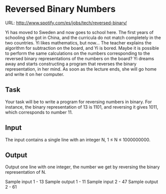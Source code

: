 Reversed Binary Numbers
=======================
URL: http://www.spotify.com/es/jobs/tech/reversed-binary/

Yi has moved to Sweden and now goes to school here. The first years of schooling she got in China, and the curricula do not match completely in the two countries. Yi likes mathematics, but now... The teacher explains the algorithm for subtraction on the board, and Yi is bored. Maybe it is possible to perform the same calculations on the numbers corresponding to the reversed binary representations of the numbers on the board? Yi dreams away and starts constructing a program that reverses the binary representation, in her mind. As soon as the lecture ends, she will go home and write it on her computer.

Task
------
Your task will be to write a program for reversing numbers in binary. For instance, the binary representation of 13 is 1101, and reversing it gives 1011, which corresponds to number 11.

Input
------
The input contains a single line with an integer N, 1 ≤ N ≤ 1000000000.

Output
------
Output one line with one integer, the number we get by reversing the binary representation of N.

Sample input 1 - 13
Sample output 1 - 11
Sample input 2 - 47
Sample output 2 - 61
